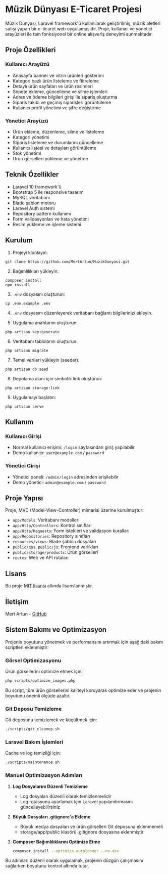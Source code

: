 # Müzik Dünyası E-Ticaret Projesi

Müzik Dünyası, Laravel framework'ü kullanılarak geliştirilmiş, müzik aletleri satışı yapan bir e-ticaret web uygulamasıdır. Proje, kullanıcı ve yönetici arayüzleri ile tam fonksiyonel bir online alışveriş deneyimi sunmaktadır.

## Proje Özellikleri

### Kullanıcı Arayüzü
- Anasayfa banner ve vitrin ürünleri gösterimi
- Kategori bazlı ürün listeleme ve filtreleme
- Detaylı ürün sayfaları ve ürün resimleri
- Sepete ekleme, güncelleme ve silme işlemleri
- Adres ve ödeme bilgileri girişi ile sipariş oluşturma
- Sipariş takibi ve geçmiş siparişleri görüntüleme
- Kullanıcı profil yönetimi ve şifre değiştirme

### Yönetici Arayüzü
- Ürün ekleme, düzenleme, silme ve listeleme
- Kategori yönetimi
- Sipariş listeleme ve durumlarını güncelleme
- Kullanıcı listesi ve detayları görüntüleme
- Stok yönetimi
- Ürün görselleri yükleme ve yönetme

## Teknik Özellikler
- Laravel 10 framework'ü
- Bootstrap 5 ile responsive tasarım
- MySQL veritabanı
- Blade şablon motoru
- Laravel Auth sistemi
- Repository pattern kullanımı
- Form validasyonları ve hata yönetimi
- Resim yükleme ve işleme sistemi

## Kurulum

1. Projeyi klonlayın:
```
git clone https://github.com/MertArtun/MuzikDunyasi.git
```

2. Bağımlılıkları yükleyin:
```
composer install
npm install
```

3. `.env` dosyasını oluşturun:
```
cp .env.example .env
```

4. `.env` dosyasını düzenleyerek veritabanı bağlantı bilgilerinizi ekleyin.

5. Uygulama anahtarını oluşturun:
```
php artisan key:generate
```

6. Veritabanı tablolarını oluşturun:
```
php artisan migrate
```

7. Temel verileri yükleyin (seeder):
```
php artisan db:seed
```

8. Depolama alanı için simbolik link oluşturun:
```
php artisan storage:link
```

9. Uygulamayı başlatın:
```
php artisan serve
```

## Kullanım

### Kullanıcı Girişi
- Normal kullanıcı erişimi: `/login` sayfasından giriş yapılabilir
- Demo kullanıcı: `user@example.com` / `password`

### Yönetici Girişi
- Yönetici paneli: `/admin/login` adresinden erişilebilir
- Demo yönetici: `admin@example.com` / `password`

## Proje Yapısı

Proje, MVC (Model-View-Controller) mimarisi üzerine kurulmuştur:

- `app/Models`: Veritabanı modelleri
- `app/Http/Controllers`: Kontrol sınıfları
- `app/Http/Requests`: Form istekleri ve validasyon kuralları
- `app/Repositories`: Repository sınıfları
- `resources/views`: Blade şablon dosyaları
- `public/css`, `public/js`: Frontend varlıkları
- `public/storage/products`: Ürün görselleri
- `routes`: Web ve API rotaları

## Lisans

Bu proje [MIT lisansı](LICENSE) altında lisanslanmıştır.

## İletişim

Mert Artun - [GitHub](https://github.com/MertArtun)

## Sistem Bakımı ve Optimizasyon

Projenin boyutunu yönetmek ve performansını artırmak için aşağıdaki bakım scriptleri eklenmiştir:

### Görsel Optimizasyonu

Ürün görsellerini optimize etmek için:

```bash
php scripts/optimize_images.php
```

Bu script, tüm ürün görsellerini kaliteyi koruyarak optimize eder ve projenin boyutunu önemli ölçüde azaltır.

### Git Deposu Temizleme

Git deposunu temizlemek ve küçültmek için:

```bash
./scripts/git_cleanup.sh
```

### Laravel Bakım İşlemleri

Cache ve log temizliği için:

```bash
./scripts/maintenance.sh
```

### Manuel Optimizasyon Adımları

1. **Log Dosyalarını Düzenli Temizleme**
   - Log dosyaları düzenli olarak temizlenmelidir
   - Log rotasyonu ayarlamak için Laravel yapılandırmasını güncelleyebilirsiniz

2. **Büyük Dosyaları .gitignore'a Ekleme**
   - Büyük medya dosyaları ve ürün görselleri Git deposuna eklenmemeli
   - storage/app/public klasörü .gitignore dosyasına eklenmiştir

3. **Composer Bağımlılıklarını Optimize Etme**
   ```bash
   composer install --optimize-autoloader --no-dev
   ```

Bu adımları düzenli olarak uygulamak, projenin düzgün çalışmasını sağlarken boyutunu kontrol altında tutar.
